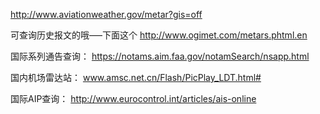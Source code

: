 http://www.aviationweather.gov/metar?gis=off

可查询历史报文的哦—–下面这个
http://www.ogimet.com/metars.phtml.en

国际系列通告查询：
https://notams.aim.faa.gov/notamSearch/nsapp.html

国内机场雷达站：
www.amsc.net.cn/Flash/PicPlay_LDT.html#

国际AIP查询：
http://www.eurocontrol.int/articles/ais-online
